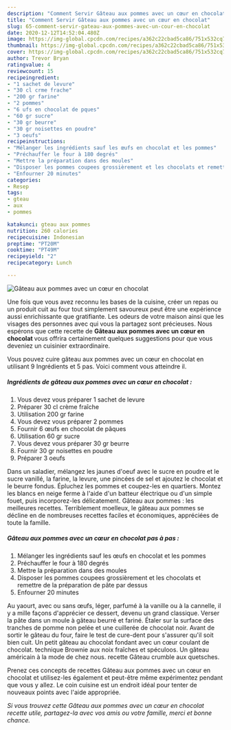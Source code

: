 ```yaml
---
description: "Comment Servir Gâteau aux pommes avec un cœur en chocolat"
title: "Comment Servir Gâteau aux pommes avec un cœur en chocolat"
slug: 65-comment-servir-gateau-aux-pommes-avec-un-cour-en-chocolat
date: 2020-12-12T14:52:04.480Z
image: https://img-global.cpcdn.com/recipes/a362c22cbad5ca86/751x532cq70/gateau-aux-pommes-avec-un-coeur-en-chocolat-photo-principale-de-la-recette.jpg
thumbnail: https://img-global.cpcdn.com/recipes/a362c22cbad5ca86/751x532cq70/gateau-aux-pommes-avec-un-coeur-en-chocolat-photo-principale-de-la-recette.jpg
cover: https://img-global.cpcdn.com/recipes/a362c22cbad5ca86/751x532cq70/gateau-aux-pommes-avec-un-coeur-en-chocolat-photo-principale-de-la-recette.jpg
author: Trevor Bryan
ratingvalue: 4
reviewcount: 15
recipeingredient:
- "1 sachet de levure"
- "30 cl crme frache"
- "200 gr farine"
- "2 pommes"
- "6 ufs en chocolat de pques"
- "60 gr sucre"
- "30 gr beurre"
- "30 gr noisettes en poudre"
- "3 oeufs"
recipeinstructions:
- "Mélanger les ingrédients sauf les œufs en chocolat et les pommes"
- "Préchauffer le four à 180 degrés"
- "Mettre la préparation dans des moules"
- "Disposer les pommes coupees grossièrement et les chocolats et remettre de la préparation de pâte par dessus"
- "Enfourner 20 minutes"
categories:
- Resep
tags:
- gteau
- aux
- pommes

katakunci: gteau aux pommes 
nutrition: 260 calories
recipecuisine: Indonesian
preptime: "PT20M"
cooktime: "PT49M"
recipeyield: "2"
recipecategory: Lunch

---
```



![Gâteau aux pommes avec un cœur en chocolat](https://img-global.cpcdn.com/recipes/a362c22cbad5ca86/751x532cq70/gateau-aux-pommes-avec-un-coeur-en-chocolat-photo-principale-de-la-recette.jpg)

Une fois que vous avez reconnu les bases de la cuisine, créer un repas ou un produit cuit au four tout simplement savoureux peut être une expérience aussi enrichissante que gratifiante. Les odeurs de votre maison ainsi que les visages des personnes avec qui vous la partagez sont précieuses. Nous espérons que cette recette de <strong> Gâteau aux pommes avec un cœur en chocolat </strong> vous offrira certainement quelques suggestions pour que vous deveniez un cuisinier extraordinaire.

<!--inarticleads1-->

Vous pouvez cuire gâteau aux pommes avec un cœur en chocolat en utilisant 9 Ingrédients et 5 pas. Voici comment vous atteindre il.

##### Ingrédients de gâteau aux pommes avec un cœur en chocolat :

1. Vous devez vous préparer 1 sachet de levure
1. Préparer 30 cl crème fraîche
1. Utilisation 200 gr farine
1. Vous devez vous préparer 2 pommes
1. Fournir 6 œufs en chocolat de pâques
1. Utilisation 60 gr sucre
1. Vous devez vous préparer 30 gr beurre
1. Fournir 30 gr noisettes en poudre
1. Préparer 3 oeufs


Dans un saladier, mélangez les jaunes d&#39;oeuf avec le sucre en poudre et le sucre vanillé, la farine, la levure, une pincées de sel et ajoutez le chocolat et le beurre fondus. Épluchez les pommes et coupez-les en quartiers. Montez les blancs en neige ferme à l&#39;aide d&#39;un batteur électrique ou d&#39;un simple fouet, puis incorporez-les délicatement. Gâteau aux pommes : les meilleures recettes. Terriblement moelleux, le gâteau aux pommes se décline en de nombreuses recettes faciles et économiques, appréciées de toute la famille. 

<!--inarticleads2-->

##### Gâteau aux pommes avec un cœur en chocolat pas à pas :

1. Mélanger les ingrédients sauf les œufs en chocolat et les pommes
1. Préchauffer le four à 180 degrés
1. Mettre la préparation dans des moules
1. Disposer les pommes coupees grossièrement et les chocolats et remettre de la préparation de pâte par dessus
1. Enfourner 20 minutes


Au yaourt, avec ou sans œufs, léger, parfumé à la vanille ou à la cannelle, il y a mille façons d&#39;apprécier ce dessert, devenu un grand classique. Verser la pâte dans un moule à gâteau beurré et fariné. Étaler sur la surface des tranches de pomme non pelée et une cuillerée de chocolat noir. Avant de sortir le gâteau du four, faire le test de cure-dent pour s&#39;assurer qu&#39;il soit bien cuit. Un petit gâteau au chocolat fondant avec un cœur coulant de chocolat. technique Brownie aux noix fraîches et spéculoos. Un gâteau américain à la mode de chez nous. recette Gâteau crumble aux quetsches. 

<!--inarticleads1-->

<p>
Prenez ces concepts de recettes Gâteau aux pommes avec un cœur en chocolat et utilisez-les également et peut-être même expérimentez pendant que vous y allez. Le coin cuisine est un endroit idéal pour tenter de nouveaux points avec l'aide appropriée.
</p>

<p>
<i>Si vous trouvez cette Gâteau aux pommes avec un cœur en chocolat recette utile, partagez-la avec vos amis ou votre famille, merci et bonne chance.</i>
</p>
